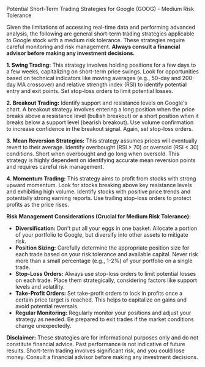 Potential Short-Term Trading Strategies for Google (GOOG) - Medium Risk Tolerance

Given the limitations of accessing real-time data and performing advanced analysis, the following are general short-term trading strategies applicable to Google stock with a medium risk tolerance.  These strategies require careful monitoring and risk management.  **Always consult a financial advisor before making any investment decisions.**

**1. Swing Trading:** This strategy involves holding positions for a few days to a few weeks, capitalizing on short-term price swings.  Look for opportunities based on technical indicators like moving averages (e.g., 50-day and 200-day MA crossover) and relative strength index (RSI) to identify potential entry and exit points.  Set stop-loss orders to limit potential losses.

**2. Breakout Trading:** Identify support and resistance levels on Google's chart.  A breakout strategy involves entering a long position when the price breaks above a resistance level (bullish breakout) or a short position when it breaks below a support level (bearish breakout).  Use volume confirmation to increase confidence in the breakout signal.  Again, set stop-loss orders.

**3. Mean Reversion Strategies:** This strategy assumes prices will eventually revert to their average.  Identify overbought (RSI > 70) or oversold (RSI < 30) conditions.  Short when overbought and go long when oversold.  This strategy is highly dependent on identifying accurate mean reversion points and requires careful risk management.

**4. Momentum Trading:** This strategy aims to profit from stocks with strong upward momentum.  Look for stocks breaking above key resistance levels and exhibiting high volume.  Identify stocks with positive price trends and potentially strong earning reports.  Use trailing stop-loss orders to protect profits as the price rises.


**Risk Management Considerations (Crucial for Medium Risk Tolerance):**

* **Diversification:** Don't put all your eggs in one basket. Allocate a portion of your portfolio to Google, but diversify into other assets to mitigate risk.
* **Position Sizing:** Carefully determine the appropriate position size for each trade based on your risk tolerance and available capital.  Never risk more than a small percentage (e.g., 1-2%) of your portfolio on a single trade.
* **Stop-Loss Orders:** Always use stop-loss orders to limit potential losses on each trade.  Place them strategically, considering factors like support levels and volatility.
* **Take-Profit Orders:** Set take-profit orders to lock in profits once a certain price target is reached.  This helps to capitalize on gains and avoid potential reversals.
* **Regular Monitoring:** Regularly monitor your positions and adjust your strategy as needed.  Be prepared to exit trades if the market conditions change unexpectedly.

**Disclaimer:** These strategies are for informational purposes only and do not constitute financial advice.  Past performance is not indicative of future results.  Short-term trading involves significant risk, and you could lose money.  Consult a financial advisor before making any investment decisions.